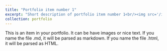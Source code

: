 ```yaml
---
title: "Portfolio item number 1"
excerpt: "Short description of portfolio item number 1<br/><img src='/images/cayugaLakeOriginal.jpg'>"
collection: portfolio
---
```


This is an item in your portfolio. It can be have images or nice text. If you name the file .md, it will be parsed as markdown. If you name the file .html, it will be parsed as HTML. 
